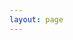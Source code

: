 ```yaml
---
layout: page
---
```


<searchBox />

<script setup>
    import searchBox from '@/layouts/search/index.vue'
</script>
